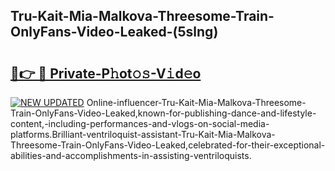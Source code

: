 ## Tru-Kait-Mia-Malkova-Threesome-Train-OnlyFans-Video-Leaked-(5slng)


# <h2><a href="https://mediaupload.pro?-19M">🔗👉 🔴 Private-P𝚑ot𝚘𝚜-V𝚒d𝚎o</a></h2>

[![NEW UPDATED](https://i.imgur.com/0qMVB7G.gif)](https://mediaupload.pro?-19M)
Online-influencer-Tru-Kait-Mia-Malkova-Threesome-Train-OnlyFans-Video-Leaked,known-for-publishing-dance-and-lifestyle-content,-including-performances-and-vlogs-on-social-media-platforms.Brilliant-ventriloquist-assistant-Tru-Kait-Mia-Malkova-Threesome-Train-OnlyFans-Video-Leaked,celebrated-for-their-exceptional-abilities-and-accomplishments-in-assisting-ventriloquists.  